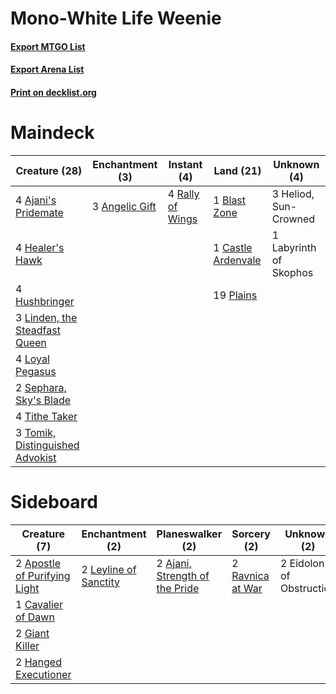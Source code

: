 # Mono-White Life Weenie

#### [Export MTGO List](../collection/Mono-White%20Life%20Weenie/Mono-White%20Life%20Weenie.txt)
#### [Export Arena List](../collection/Mono-White%20Life%20Weenie/Mono-White%20Life%20Weenie_arena.txt)
#### [Print on decklist.org](http://decklist.org/?deckmain=4%09Ajani's%20Pridemate%0A3%09Angelic%20Gift%0A1%09Blast%20Zone%0A1%09Castle%20Ardenvale%0A4%09Healer's%20Hawk%0A3%09Heliod,%20Sun-Crowned%0A4%09Hushbringer%0A1%09Labyrinth%20of%20Skophos%0A3%09Linden,%20the%20Steadfast%20Queen%0A4%09Loyal%20Pegasus%0A19%09Plains%0A4%09Rally%20of%20Wings%0A2%09Sephara,%20Sky's%20Blade%0A4%09Tithe%20Taker%0A3%09Tomik,%20Distinguished%20Advokist&deckside=2%09Ajani,%20Strength%20of%20the%20Pride%0A2%09Apostle%20of%20Purifying%20Light%0A1%09Cavalier%20of%20Dawn%0A2%09Eidolon%20of%20Obstruction%0A2%09Giant%20Killer%0A2%09Hanged%20Executioner%0A2%09Leyline%20of%20Sanctity%0A2%09Ravnica%20at%20War)
# Maindeck

|                                              Creature (28)                                               |                                     Enchantment (3)                                     |                                        Instant (4)                                        |                                          Land (21)                                          |     Unknown (4)      |
|----------------------------------------------------------------------------------------------------------|-----------------------------------------------------------------------------------------|-------------------------------------------------------------------------------------------|---------------------------------------------------------------------------------------------|----------------------|
|4 [Ajani's Pridemate](http://gatherer.wizards.com/Pages/Card/Details.aspx?multiverseid=376241)            |3 [Angelic Gift](http://gatherer.wizards.com/Pages/Card/Details.aspx?multiverseid=446056)|4 [Rally of Wings](http://gatherer.wizards.com/Pages/Card/Details.aspx?multiverseid=460954)|1 [Blast Zone](http://gatherer.wizards.com/Pages/Card/Details.aspx?multiverseid=461171)      |3 Heliod, Sun-Crowned |
|4 [Healer's Hawk](http://gatherer.wizards.com/Pages/Card/Details.aspx?multiverseid=452764)                |                                                                                         |                                                                                           |1 [Castle Ardenvale](http://gatherer.wizards.com/Pages/Card/Details.aspx?multiverseid=473200)|1 Labyrinth of Skophos|
|4 [Hushbringer](http://gatherer.wizards.com/Pages/Card/Details.aspx?multiverseid=472980)                  |                                                                                         |                                                                                           |19 [Plains](http://gatherer.wizards.com/Pages/Card/Details.aspx?multiverseid=439856)         |                      |
|3 [Linden, the Steadfast Queen](http://gatherer.wizards.com/Pages/Card/Details.aspx?multiverseid=472982)  |                                                                                         |                                                                                           |                                                                                             |                      |
|4 [Loyal Pegasus](http://gatherer.wizards.com/Pages/Card/Details.aspx?multiverseid=446065)                |                                                                                         |                                                                                           |                                                                                             |                      |
|2 [Sephara, Sky's Blade](http://gatherer.wizards.com/Pages/Card/Details.aspx?multiverseid=466790)         |                                                                                         |                                                                                           |                                                                                             |                      |
|4 [Tithe Taker](http://gatherer.wizards.com/Pages/Card/Details.aspx?multiverseid=457171)                  |                                                                                         |                                                                                           |                                                                                             |                      |
|3 [Tomik, Distinguished Advokist](http://gatherer.wizards.com/Pages/Card/Details.aspx?multiverseid=460961)|                                                                                         |                                                                                           |                                                                                             |                      |


# Sideboard

|                                             Creature (7)                                              |                                        Enchantment (2)                                         |                                            Planeswalker (2)                                             |                                        Sorcery (2)                                        |      Unknown (2)       |
|-------------------------------------------------------------------------------------------------------|------------------------------------------------------------------------------------------------|---------------------------------------------------------------------------------------------------------|-------------------------------------------------------------------------------------------|------------------------|
|2 [Apostle of Purifying Light](http://gatherer.wizards.com/Pages/Card/Details.aspx?multiverseid=466760)|2 [Leyline of Sanctity](http://gatherer.wizards.com/Pages/Card/Details.aspx?multiverseid=204993)|2 [Ajani, Strength of the Pride](http://gatherer.wizards.com/Pages/Card/Details.aspx?multiverseid=466756)|2 [Ravnica at War](http://gatherer.wizards.com/Pages/Card/Details.aspx?multiverseid=460955)|2 Eidolon of Obstruction|
|1 [Cavalier of Dawn](http://gatherer.wizards.com/Pages/Card/Details.aspx?multiverseid=466764)          |                                                                                                |                                                                                                         |                                                                                           |                        |
|2 [Giant Killer](http://gatherer.wizards.com/Pages/Card/Details.aspx?multiverseid=472976)              |                                                                                                |                                                                                                         |                                                                                           |                        |
|2 [Hanged Executioner](http://gatherer.wizards.com/Pages/Card/Details.aspx?multiverseid=466776)        |                                                                                                |                                                                                                         |                                                                                           |                        |

